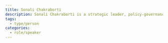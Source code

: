 ```yaml
---
title: Sonali Chakraborti
description: Sonali Chakraborti is a strategic leader, policy-governance expert and advocate for urban communities. Her expertise focuses on accountability, governance and strategic policy. A seasoned public servant with the City of Toronto for over 15 years, she has also contributed to the public policy sphere through research and teaching while seconded to the Institute on Municipal Finance and Governance at the University of Toronto.
tags:
  - type/person
categories:
  - role/speaker
---
```

